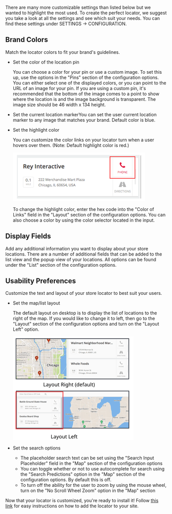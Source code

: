 There are many more customizable settings than listed below but we wanted to highlight the most used. To create the perfect locator, we suggest you take a look at all the settings and see which suit your needs. You can find these settings under SETTINGS → CONFIGURATION.

## Brand Colors

Match the locator colors to fit your brand's guidelines.

-   Set the color of the location pin

    You can choose a color for your pin or use a custom image. To set this up, use the options in the "Pins" section of the configuration options. You can either select one of the displayed colors, or you can point to the URL of an image for your pin. If you are using a custom pin, it's recommended that the bottom of the image comes to a point to show where the location is and the image background is transparent. The image size should be 46 width x 134 height.

-   Set the current location markerYou can set the user current location marker to any image that matches your brand. Default color is blue.

-   Set the highlight color

    You can customize the color links on your locator turn when a user hovers over them.  (Note: Default highlight color is red.)

    ![Highlight Color](images/highlightcolor.png)

    To change the highlight color, enter the hex code into the "Color of Links" field in the "Layout" section of the configuration options. You can also choose a color by using the color selector located in the input.

## Display Fields

Add any additional information you want to display about your store locations. There are a number of additional fields that can be added to the list view and the popup view of your locations. All options can be found under the "List" section of the configuration options.


## Usability Preferences

Customize the text and layout of your store locator to best suit your users.

-   Set the map/list layout

    The default layout on desktop is to display the list of locations to the right of the map. If you would like to change it to left, then go to the "Layout" section of the configuration options and turn on the "Layout Left" option.

    ![Default Layout (Right)](images/layoutright.png)


-   Set the search options

    -   The placeholder search text can be set using the "Search Input Placeholder" field in the "Map" section of the configuration options
    -   You can toggle whether or not to use autocomplete for search using the "Search Predictions" option in the "Map" section of the configuration options. By default this is off.
    -   To turn off the ability for the user to zoom by using the mouse wheel, turn on the "No Scroll Wheel Zoom" option in the "Map" section

Now that your locator is customized, you're ready to install it! Follow [this link](../install) for easy instructions on how to add the locator to your site.

